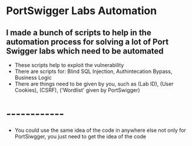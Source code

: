 # PortSwigger Labs Automation
## I made a bunch of scripts to help in the automation process for solving a lot of Port Swigger labs which need to be automated
- These scripts help to exploit the vulnerability
- There are scripts for: Blind SQL Injection, Authintecation Bypass, Business Logic
- There are things need to be given by you, such as (Lab ID), (User Cookies), (CSRF), ('Wordlist' given by PortSwigger)
# ------------
- You could use the same idea of the code in anywhere else not only for PortSiwgger, you just need to get the idea of the code
